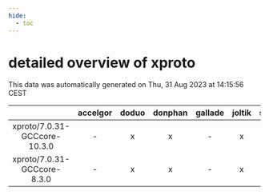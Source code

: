 ```yaml
---
hide:
  - toc
---
```


detailed overview of xproto
===========================


This data was automatically generated on Thu, 31 Aug 2023 at 14:15:56 CEST  

| |accelgor|doduo|donphan|gallade|joltik|skitty|swalot|victini|
| :---: | :---: | :---: | :---: | :---: | :---: | :---: | :---: | :---: |
|xproto/7.0.31-GCCcore-10.3.0|-|x|x|-|x|x|x|x|
|xproto/7.0.31-GCCcore-8.3.0|-|x|x|-|x|x|-|x|
